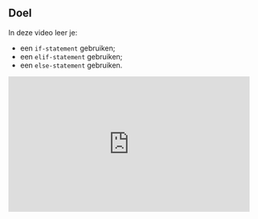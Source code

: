 ## Doel

In deze video leer je: 
* een `if-statement` gebruiken; 
* een `elif-statement` gebruiken; 
* een `else-statement` gebruiken. 

<div class ="dodona-centered-group">
<iframe width="480" height="270" src="https://www.youtube.com/embed/MlLChxn9oaA" title="Python in de Klas - IF ELIF ELSE Functies" frameborder="0" allow="accelerometer; autoplay; clipboard-write; encrypted-media; gyroscope; picture-in-picture; web-share" allowfullscreen></iframe>
</div>


